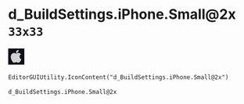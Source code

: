 # d_BuildSettings.iPhone.Small@2x `33x33`
<img src="/img/d_BuildSettings.iPhone.Small@2x.png" width=33 height=33>

``` CSharp
EditorGUIUtility.IconContent("d_BuildSettings.iPhone.Small@2x")
```
```
d_BuildSettings.iPhone.Small@2x
```
